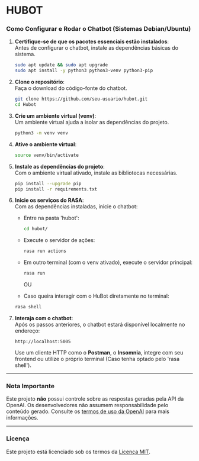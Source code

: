 # **HUBOT**

### **Como Configurar e Rodar o Chatbot (Sistemas Debian/Ubuntu)**

1. **Certifique-se de que os pacotes essenciais estão instalados**:  
   Antes de configurar o chatbot, instale as dependências básicas do sistema.  
   ```bash
   sudo apt update && sudo apt upgrade
   sudo apt install -y python3 python3-venv python3-pip
   ```

2. **Clone o repositório**:  
   Faça o download do código-fonte do chatbot.  
   ```bash
   git clone https://github.com/seu-usuario/hubot.git
   cd Hubot
   ```

3. **Crie um ambiente virtual (venv)**:  
   Um ambiente virtual ajuda a isolar as dependências do projeto.  
   ```bash
   python3 -m venv venv
   ```

4. **Ative o ambiente virtual**:  
   ```bash
   source venv/bin/activate
   ```

5. **Instale as dependências do projeto**:  
   Com o ambiente virtual ativado, instale as bibliotecas necessárias.  
   ```bash
   pip install --upgrade pip
   pip install -r requirements.txt
   ```

6. **Inicie os serviços do RASA**:  
   Com as dependências instaladas, inicie o chatbot:  
   - Entre na pasta 'hubot':  
     ```bash
     cd hubot/
     ```  
   - Execute o servidor de ações:  
     ```bash
     rasa run actions
     ```  
   - Em outro terminal (com o venv ativado), execute o servidor principal:  
     ```bash
     rasa run
     ```  

     OU
     
   - Caso queira interagir com o HuBot diretamente no terminal:
    ```bash
    rasa shell
    ```

7. **Interaja com o chatbot**:  
   Após os passos anteriores, o chatbot estará disponível localmente no endereço:  
   ```
   http://localhost:5005
   ```  
   Use um cliente HTTP como o **Postman**, o **Insomnia**, integre com seu frontend ou utilize o próprio terminal (Caso tenha optado pelo 'rasa shell').
---

### **Nota Importante**  
Este projeto **não** possui controle sobre as respostas geradas pela API da OpenAI. Os desenvolvedores não assumem responsabilidade pelo conteúdo gerado. Consulte os [termos de uso da OpenAI](https://openai.com/terms/) para mais informações.  

---

### Licença

Este projeto está licenciado sob os termos da [Licença MIT](./LICENSE).